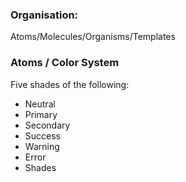 ### Organisation:
Atoms/Molecules/Organisms/Templates

### Atoms / Color System
Five shades of the following: 
- Neutral
- Primary
- Secondary
- Success
- Warning
- Error
- Shades

